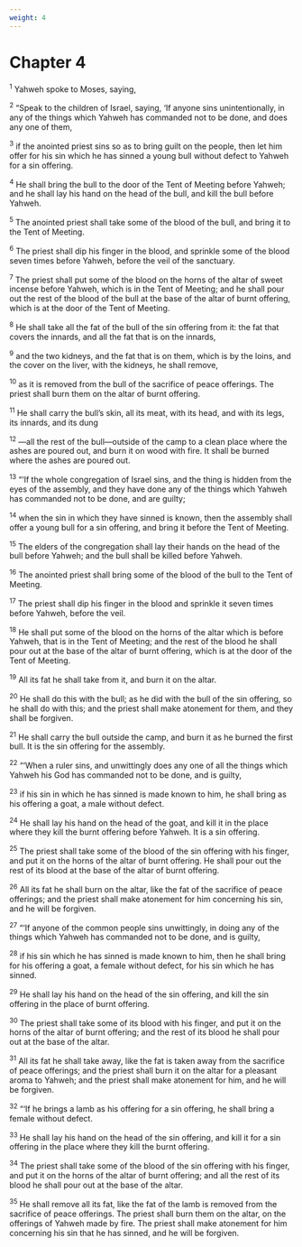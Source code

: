 ```yaml
---
weight: 4
---
```


# Chapter 4

<sup>1</sup> Yahweh spoke to Moses, saying, 

<sup>2</sup> “Speak to the children of Israel, saying, ‘If anyone sins unintentionally, in any of the things which Yahweh has commanded not to be done, and does any one of them, 

<sup>3</sup> if the anointed priest sins so as to bring guilt on the people, then let him offer for his sin which he has sinned a young bull without defect to Yahweh for a sin offering. 

<sup>4</sup> He shall bring the bull to the door of the Tent of Meeting before Yahweh; and he shall lay his hand on the head of the bull, and kill the bull before Yahweh. 

<sup>5</sup> The anointed priest shall take some of the blood of the bull, and bring it to the Tent of Meeting. 

<sup>6</sup> The priest shall dip his finger in the blood, and sprinkle some of the blood seven times before Yahweh, before the veil of the sanctuary. 

<sup>7</sup> The priest shall put some of the blood on the horns of the altar of sweet incense before Yahweh, which is in the Tent of Meeting; and he shall pour out the rest of the blood of the bull at the base of the altar of burnt offering, which is at the door of the Tent of Meeting. 

<sup>8</sup> He shall take all the fat of the bull of the sin offering from it: the fat that covers the innards, and all the fat that is on the innards, 

<sup>9</sup> and the two kidneys, and the fat that is on them, which is by the loins, and the cover on the liver, with the kidneys, he shall remove, 

<sup>10</sup> as it is removed from the bull of the sacrifice of peace offerings. The priest shall burn them on the altar of burnt offering. 

<sup>11</sup> He shall carry the bull’s skin, all its meat, with its head, and with its legs, its innards, and its dung 

<sup>12</sup> —all the rest of the bull—outside of the camp to a clean place where the ashes are poured out, and burn it on wood with fire. It shall be burned where the ashes are poured out. 

<sup>13</sup> “‘If the whole congregation of Israel sins, and the thing is hidden from the eyes of the assembly, and they have done any of the things which Yahweh has commanded not to be done, and are guilty; 

<sup>14</sup> when the sin in which they have sinned is known, then the assembly shall offer a young bull for a sin offering, and bring it before the Tent of Meeting. 

<sup>15</sup> The elders of the congregation shall lay their hands on the head of the bull before Yahweh; and the bull shall be killed before Yahweh. 

<sup>16</sup> The anointed priest shall bring some of the blood of the bull to the Tent of Meeting. 

<sup>17</sup> The priest shall dip his finger in the blood and sprinkle it seven times before Yahweh, before the veil. 

<sup>18</sup> He shall put some of the blood on the horns of the altar which is before Yahweh, that is in the Tent of Meeting; and the rest of the blood he shall pour out at the base of the altar of burnt offering, which is at the door of the Tent of Meeting. 

<sup>19</sup> All its fat he shall take from it, and burn it on the altar. 

<sup>20</sup> He shall do this with the bull; as he did with the bull of the sin offering, so he shall do with this; and the priest shall make atonement for them, and they shall be forgiven. 

<sup>21</sup> He shall carry the bull outside the camp, and burn it as he burned the first bull. It is the sin offering for the assembly. 

<sup>22</sup> “‘When a ruler sins, and unwittingly does any one of all the things which Yahweh his God has commanded not to be done, and is guilty, 

<sup>23</sup> if his sin in which he has sinned is made known to him, he shall bring as his offering a goat, a male without defect. 

<sup>24</sup> He shall lay his hand on the head of the goat, and kill it in the place where they kill the burnt offering before Yahweh. It is a sin offering. 

<sup>25</sup> The priest shall take some of the blood of the sin offering with his finger, and put it on the horns of the altar of burnt offering. He shall pour out the rest of its blood at the base of the altar of burnt offering. 

<sup>26</sup> All its fat he shall burn on the altar, like the fat of the sacrifice of peace offerings; and the priest shall make atonement for him concerning his sin, and he will be forgiven. 

<sup>27</sup> “‘If anyone of the common people sins unwittingly, in doing any of the things which Yahweh has commanded not to be done, and is guilty, 

<sup>28</sup> if his sin which he has sinned is made known to him, then he shall bring for his offering a goat, a female without defect, for his sin which he has sinned. 

<sup>29</sup> He shall lay his hand on the head of the sin offering, and kill the sin offering in the place of burnt offering. 

<sup>30</sup> The priest shall take some of its blood with his finger, and put it on the horns of the altar of burnt offering; and the rest of its blood he shall pour out at the base of the altar. 

<sup>31</sup> All its fat he shall take away, like the fat is taken away from the sacrifice of peace offerings; and the priest shall burn it on the altar for a pleasant aroma to Yahweh; and the priest shall make atonement for him, and he will be forgiven. 

<sup>32</sup> “‘If he brings a lamb as his offering for a sin offering, he shall bring a female without defect. 

<sup>33</sup> He shall lay his hand on the head of the sin offering, and kill it for a sin offering in the place where they kill the burnt offering. 

<sup>34</sup> The priest shall take some of the blood of the sin offering with his finger, and put it on the horns of the altar of burnt offering; and all the rest of its blood he shall pour out at the base of the altar. 

<sup>35</sup> He shall remove all its fat, like the fat of the lamb is removed from the sacrifice of peace offerings. The priest shall burn them on the altar, on the offerings of Yahweh made by fire. The priest shall make atonement for him concerning his sin that he has sinned, and he will be forgiven. 


